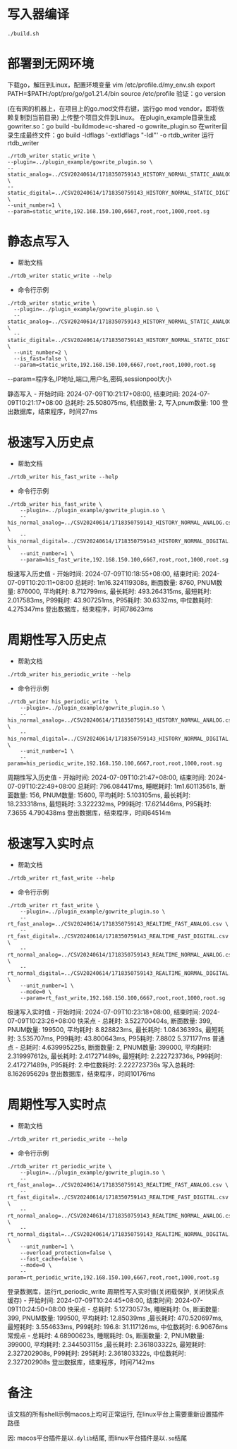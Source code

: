 # 写入器编译
```shell
./build.sh
```

# 部署到无网环境
下载go，解压到Linux，配置环境变量
vim /etc/profile.d/my_env.sh
export PATH=$PATH:/opt/pro/go/go1.21.4/bin
source /etc/profile
验证：go version

(在有网的机器上，在项目上的go.mod文件右键，运行go mod vendor，即将依赖复制到当前目录)
上传整个项目文件到Linux。
在plugin_example目录生成gowriter.so：go build -buildmode=c-shared -o gowrite_plugin.so
在writer目录生成最终文件：go build -ldflags '-extldflags "-ldl"' -o rtdb_writer
运行rtdb_writer

```shell
./rtdb_writer static_write \
--plugin=../plugin_example/gowrite_plugin.so \
--static_analog=../CSV20240614/1718350759143_HISTORY_NORMAL_STATIC_ANALOG.csv \
--static_digital=../CSV20240614/1718350759143_HISTORY_NORMAL_STATIC_DIGITAL.csv \
--unit_number=1 \
--param=static_write,192.168.150.100,6667,root,root,1000,root.sg
```

# 静态点写入
* 帮助文档
```shell
./rtdb_writer static_write --help
```
* 命令行示例
```shell
./rtdb_writer static_write \
  --plugin=../plugin_example/gowrite_plugin.so \
  --static_analog=../CSV20240614/1718350759143_HISTORY_NORMAL_STATIC_ANALOG.csv \
  --static_digital=../CSV20240614/1718350759143_HISTORY_NORMAL_STATIC_DIGITAL.csv \
  --unit_number=2 \
  --is_fast=false \
  --param=static_write,192.168.150.100,6667,root,root,1000,root.sg
```
--param=程序名,IP地址,端口,用户名,密码,sessionpool大小

静态写入 - 开始时间: 2024-07-09T10:21:17+08:00, 结束时间: 2024-07-09T10:21:17+08:00
总耗时: 25.508075ms, 机组数量: 2, 写入pnum数量: 100
登出数据库，结束程序，时间27ms


# 极速写入历史点

* 帮助文档
```shell
./rtdb_writer his_fast_write --help
```
* 命令行示例
```shell
./rtdb_writer his_fast_write \
    --plugin=../plugin_example/gowrite_plugin.so \
    --his_normal_analog=../CSV20240614/1718350759143_HISTORY_NORMAL_ANALOG.csv \
    --his_normal_digital=../CSV20240614/1718350759143_HISTORY_NORMAL_DIGITAL.csv \
    --unit_number=1 \
    --param=his_fast_write,192.168.150.100,6667,root,root,1000,root.sg
```
极速写入历史值 - 开始时间: 2024-07-09T10:18:55+08:00, 结束时间: 2024-07-09T10:20:11+08:00
总耗时: 1m16.324119308s, 断面数量: 8760, PNUM数量: 876000, 平均耗时: 8.712799ms,
最长耗时: 493.264315ms, 最短耗时: 2.017583ms, P99耗时: 43.907251ms, P95耗时: 30.6332ms, 中位数耗时: 4.275347ms
登出数据库，结束程序，时间78623ms

# 周期性写入历史点

* 帮助文档
```shell
./rtdb_writer his_periodic_write --help
```
* 命令行示例
```shell
./rtdb_writer his_periodic_write  \
    --plugin=../plugin_example/gowrite_plugin.so \
    --his_normal_analog=../CSV20240614/1718350759143_HISTORY_NORMAL_ANALOG.csv \
    --his_normal_digital=../CSV20240614/1718350759143_HISTORY_NORMAL_DIGITAL.csv \
    --unit_number=1 \
    --param=his_periodic_write,192.168.150.100,6667,root,root,1000,root.sg
```
周期性写入历史值 - 开始时间: 2024-07-09T10:21:47+08:00, 结束时间: 2024-07-09T10:22:49+08:00
总耗时: 796.084417ms, 睡眠耗时: 1m1.60113561s, 断面数量: 156, PNUM数量: 15600, 平均耗时: 5.103105ms,
最长耗时: 18.233318ms, 最短耗时: 3.322232ms, P99耗时: 17.621446ms, P95耗时: 7.3655 4.790438ms
登出数据库，结束程序，时间64514m


# 极速写入实时点

* 帮助文档
```shell
./rtdb_writer rt_fast_write --help
```
* 命令行示例
```shell
./rtdb_writer rt_fast_write \
    --plugin=../plugin_example/gowrite_plugin.so \
    --rt_fast_analog=../CSV20240614/1718350759143_REALTIME_FAST_ANALOG.csv \
    --rt_fast_digital=../CSV20240614/1718350759143_REALTIME_FAST_DIGITAL.csv \
    --rt_normal_analog=../CSV20240614/1718350759143_REALTIME_NORMAL_ANALOG.csv \
    --rt_normal_digital=../CSV20240614/1718350759143_REALTIME_NORMAL_DIGITAL.csv \
    --unit_number=1 \
    --mode=0 \
    --param=rt_fast_write,192.168.150.100,6667,root,root,1000,root.sg
```
极速写入实时值 - 开始时间: 2024-07-09T10:23:18+08:00, 结束时间: 2024-07-09T10:23:26+08:00
快采点 - 总耗时: 3.522700404s, 断面数量: 399, PNUM数量: 199500, 平均耗时: 8.828823ms,
最长耗时: 1.08436393s, 最短耗时: 3.535707ms, P99耗时: 43.800643ms, P95耗时: 7.8802 5.371177ms
普通点 - 总耗时: 4.639995225s, 断面数量: 2, PNUM数量: 399000, 平均耗时: 2.319997612s,
最长耗时: 2.417271489s, 最短耗时: 2.222723736s, P99耗时: 2.417271489s, P95耗时: 2.中位数耗时: 2.222723736s
写入总耗时: 8.162695629s
登出数据库，结束程序，时间10176ms


# 周期性写入实时点
* 帮助文档
```shell
./rtdb_writer rt_periodic_write --help
```
* 命令行示例
```shell
./rtdb_writer rt_periodic_write \
    --plugin=../plugin_example/gowrite_plugin.so \
    --rt_fast_analog=../CSV20240614/1718350759143_REALTIME_FAST_ANALOG.csv \
    --rt_fast_digital=../CSV20240614/1718350759143_REALTIME_FAST_DIGITAL.csv \
    --rt_normal_analog=../CSV20240614/1718350759143_REALTIME_NORMAL_ANALOG.csv \
    --rt_normal_digital=../CSV20240614/1718350759143_REALTIME_NORMAL_DIGITAL.csv \
    --unit_number=1 \
    --overload_protection=false \
    --fast_cache=false \
    --mode=0 \
    --param=rt_periodic_write,192.168.150.100,6667,root,root,1000,root.sg
```
登录数据库，运行rt_periodic_write
周期性写入实时值(关闭载保护, 关闭快采点缓存) - 开始时间: 2024-07-09T10:24:45+08:00, 结束时间: 2024-07-09T10:24:50+08:00
快采点 - 总耗时: 5.12730573s, 睡眠耗时: 0s, 断面数量: 399, PNUM数量: 199500,
平均耗时: 12.85039ms ,最长耗时: 470.520697ms, 最短耗时: 3.554633ms, P99耗时: 196.8: 31.117126ms, 中位数耗时: 6.90676ms
常规点 - 总耗时: 4.68900623s, 睡眠耗时: 0s, 断面数量: 2, PNUM数量: 399000,
平均耗时: 2.344503115s ,最长耗时: 2.361803322s, 最短耗时: 2.327202908s, P99耗时: 295耗时: 2.361803322s, 中位数耗时: 2.327202908s
登出数据库，结束程序，时间7142ms

# 备注
该文档的所有shell示例macos上均可正常运行, 在linux平台上需要重新设置插件路径

因:  macos平台插件是以```.dylib```结尾, 而linux平台插件是以```.so```结尾